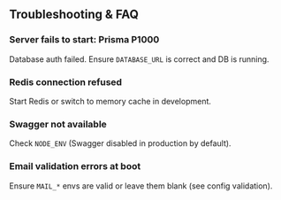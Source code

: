 ## Troubleshooting & FAQ

### Server fails to start: Prisma P1000
Database auth failed. Ensure `DATABASE_URL` is correct and DB is running.

### Redis connection refused
Start Redis or switch to memory cache in development.

### Swagger not available
Check `NODE_ENV` (Swagger disabled in production by default).

### Email validation errors at boot
Ensure `MAIL_*` envs are valid or leave them blank (see config validation).


